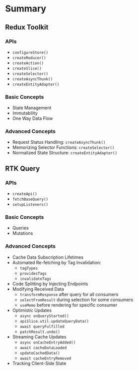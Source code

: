 # Summary

## Redux Toolkit 

### APIs

- `configureStore()`
- `createReducer()`
- `createAction()`
- `createSlice()`
- `createSelector()`
- `createAsyncThunk()`
- `createEntityAdapter()`

### Basic Concepts

- State Management
- Immutability
- One Way Data Flow

### Advanced Concepts

- Request Status Handling: `createAsyncThunk()`
- Memorizing Selector Functions: `createSelector()`
- Normalized State Structure: `createEntityAdapter()`

## RTK Query

### APIs

- `createApi()`
- `fetchBaseQuery()`
- `setupListeners()`

### Basic Concepts

- Queries
- Mutations

### Advanced Concepts

- Cache Data Subscription Lifetimes
- Automated Re-fetching by Tag Invalidation:
  - `tagTypes`
  - `providesTags`
  - `invalidateTags`
- Code Splitting by Injecting Endpoints
- Modifying Received Data
  - `transformResponse` after query for all consumers
  - `selectFromResult` during selection for some consumers
  - `useMemo` before rendering for specific consumer
- Optimistic Updates
  - `async onQueryStarted()`
  - `apiSlice.util.updateQueryData()`
  - `await queryFulfilled`
  - `patchResult.undo()`
- Streaming Cache Updates
  - `async onCacheEntryAdded()`
  - `await cacheDataLoaded`
  - `updateCachedData()`
  - `await cacheEntryRemoved`
- Tracking Client-Side State